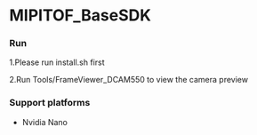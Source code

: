 # MIPITOF_BaseSDK
### Run
1.Please run install.sh first

2.Run Tools/FrameViewer_DCAM550 to view the camera preview

### Support platforms
- Nvidia Nano

 
